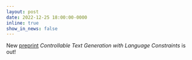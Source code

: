 ```yaml
---
layout: post
date: 2022-12-25 18:00:00-0000
inline: true
show_in_news: false
---
```


New [preprint](https://arxiv.org/abs/2212.10466) *Controllable Text Generation with Language Constraints* is out!

